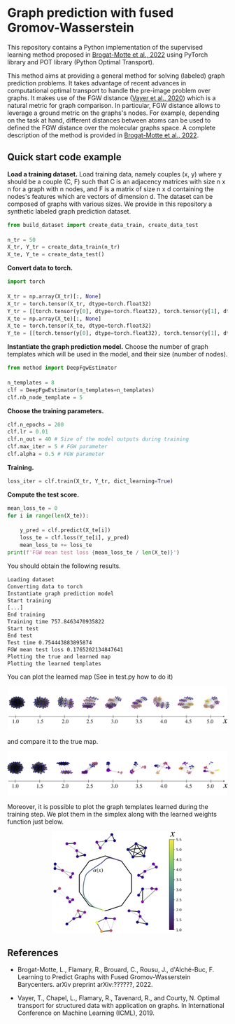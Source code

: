 # Graph prediction with fused Gromov-Wasserstein

This repository contains a Python implementation of the supervised learning method proposed in [Brogat-Motte et al., 2022](#references) using PyTorch library and POT library (Python Optimal Transport).

This method aims at providing a general method for solving (labeled) graph prediction problems. It takes advantage of recent advances in computational optimal transport to handle the pre-image problem over graphs. It makes use of the FGW distance ([Vayer et al., 2020](#references)) which is a natural metric for graph comparison.
In particular, FGW distance allows to leverage a ground metric on the graphs's nodes. For example, depending on the task at hand, different distances between atoms can be used to defined the FGW distance over the molecular graphs space. A complete description of the method is provided in [Brogat-Motte et al., 2022](#references).

## Quick start code example

**Load a training dataset.** Load training data, namely couples (x, y) where y should be a couple (C, F) such that C is an adjacency matrices with size n x n for a graph with n nodes, and F is a matrix of size n x d containing the nodes's features which are vectors of dimension d. The dataset can be composed of graphs with various sizes. We provide in this repository a synthetic labeled graph prediction dataset.
```python
from build_dataset import create_data_train, create_data_test

n_tr = 50
X_tr, Y_tr = create_data_train(n_tr)
X_te, Y_te = create_data_test()
```

**Convert data to torch.**
```python
import torch

X_tr = np.array(X_tr)[:, None]
X_tr = torch.tensor(X_tr, dtype=torch.float32)
Y_tr = [[torch.tensor(y[0], dtype=torch.float32), torch.tensor(y[1], dtype=torch.float32)] for y in Y_tr]
X_te = np.array(X_te)[:, None]
X_te = torch.tensor(X_te, dtype=torch.float32)
Y_te = [[torch.tensor(y[0], dtype=torch.float32), torch.tensor(y[1], dtype=torch.float32)] for y in Y_te]
```

**Instantiate the graph prediction model.** Choose the number of graph templates which will be used in the model, and their size (number of nodes).
```python
from method import DeepFgwEstimator

n_templates = 8
clf = DeepFgwEstimator(n_templates=n_templates)
clf.nb_node_template = 5
```

**Choose the training parameters.**
```python
clf.n_epochs = 200
clf.lr = 0.01
clf.n_out = 40 # Size of the model outputs during training
clf.max_iter = 5 # FGW parameter
clf.alpha = 0.5 # FGW parameter
```

**Training.**
```python
loss_iter = clf.train(X_tr, Y_tr, dict_learning=True)
```

**Compute the test score.**
```python
mean_loss_te = 0
for i in range(len(X_te)):

    y_pred = clf.predict(X_te[i])
    loss_te = clf.loss(Y_te[i], y_pred)
    mean_loss_te += loss_te
print(f'FGW mean test loss {mean_loss_te / len(X_te)}')
```

You should obtain the following results.

```
Loading dataset
Converting data to torch
Instantiate graph prediction model
Start training
[...]
End training
Training time 757.8463470935822
Start test
End test
Test time 0.754443883895874
FGW mean test loss 0.1765202134847641
Plotting the true and learned map
Plotting the learned templates
```

You can plot the learned map (See in test.py how to do it)

![true](illustrations/learned.jpg)

and compare it to the true map.

![learned](illustrations/true.jpg)

Moreover, it is possible to plot the graph templates learned during the training step. We plot them in the simplex along with the learned weights function just below.

<p align="center">
<img src="illustrations/simplex3.jpg" width=300>
</p>

## References

- Brogat-Motte, L., Flamary, R., Brouard, C., Rousu, J., d'Alché-Buc, F. Learning to Predict Graphs with Fused Gromov-Wasserstein Barycenters. arXiv preprint arXiv:??????, 2022.

- Vayer, T., Chapel, L., Flamary, R., Tavenard, R., and Courty, N. Optimal transport for structured data with application on graphs. In International Conference on Machine Learning (ICML), 2019.
